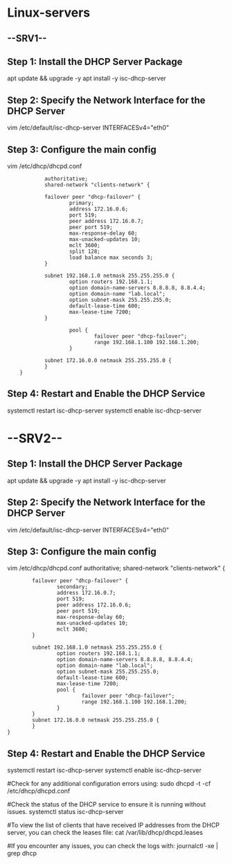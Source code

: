 # Linux-servers
## --SRV1--
## Step 1: Install the DHCP Server Package
apt update && upgrade -y
apt install -y isc-dhcp-server

## Step 2: Specify the Network Interface for the DHCP Server
vim /etc/default/isc-dhcp-server
    INTERFACESv4="eth0"

## Step 3: Configure the main config
vim /etc/dhcp/dhcpd.conf
```shell
            authoritative;
            shared-network "clients-network" {
    
            failover peer "dhcp-failover" {
                    primary;
                    address 172.16.0.6;
                    port 519;
                    peer address 172.16.0.7;
                    peer port 519;
                    max-response-delay 60;
                    max-unacked-updates 10;
                    mclt 3600;
                    split 128;
                    load balance max seconds 3;
            }
    
            subnet 192.168.1.0 netmask 255.255.255.0 {
                    option routers 192.168.1.1;
                    option domain-name-servers 8.8.8.8, 8.8.4.4;
                    option domain-name "lab.local";
                    option subnet-mask 255.255.255.0;
                    default-lease-time 600;
                    max-lease-time 7200;
            }
    
                    pool {
                            failover peer "dhcp-failover";
                            range 192.168.1.100 192.168.1.200;
                    }
    
            subnet 172.16.0.0 netmask 255.255.255.0 {
            }
    }
```
## Step 4: Restart and Enable the DHCP Service
systemctl restart isc-dhcp-server
systemctl enable isc-dhcp-server

# --SRV2--
## Step 1: Install the DHCP Server Package
apt update && upgrade -y
apt install -y isc-dhcp-server

## Step 2: Specify the Network Interface for the DHCP Server
vim /etc/default/isc-dhcp-server
    INTERFACESv4="eth0"

## Step 3: Configure the main config
vim /etc/dhcp/dhcpd.conf
    authoritative;
    shared-network "clients-network" {
    
            failover peer "dhcp-failover" {
                    secondary;
                    address 172.16.0.7;
                    port 519;
                    peer address 172.16.0.6;
                    peer port 519;
                    max-response-delay 60;
                    max-unacked-updates 10;
                    mclt 3600;
            }
    
            subnet 192.168.1.0 netmask 255.255.255.0 {
                    option routers 192.168.1.1;
                    option domain-name-servers 8.8.8.8, 8.8.4.4;
                    option domain-name "lab.local";
                    option subnet-mask 255.255.255.0;
                    default-lease-time 600;
                    max-lease-time 7200;
                    pool {
                            failover peer "dhcp-failover";
                            range 192.168.1.100 192.168.1.200;
                    }
            }
            subnet 172.16.0.0 netmask 255.255.255.0 {
            }
    }

## Step 4: Restart and Enable the DHCP Service
systemctl restart isc-dhcp-server
systemctl enable isc-dhcp-server

#Check for any additional configuration errors using:
sudo dhcpd -t -cf /etc/dhcp/dhcpd.conf

#Check the status of the DHCP service to ensure it is running without issues.
systemctl status isc-dhcp-server

#To view the list of clients that have received IP addresses from the DHCP server, you can check the leases file:
cat /var/lib/dhcp/dhcpd.leases

#If you encounter any issues, you can check the logs with:
journalctl -xe | grep dhcp

